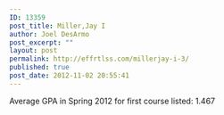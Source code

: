 ```yaml
---
ID: 13359
post_title: Miller,Jay I
author: Joel DesArmo
post_excerpt: ""
layout: post
permalink: http://effrtlss.com/millerjay-i-3/
published: true
post_date: 2012-11-02 20:55:41
---
```

<p>Average GPA in Spring 2012 for first course listed: 1.467</p>